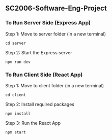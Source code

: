 ## SC2006-Software-Eng-Project

### To Run Server Side (Express App)
Step 1: Move to server folder (in a new terminal)
```
cd server
```
Step 2: Start the Express server
```
npm run dev
```

### To Run Client Side (React App)
Step 1: Move to client folder (in a new terminal)
```
cd client
```
Step 2: Install required packages
```
npm install
```
Step 3: Run the React App
```
npm start
```
